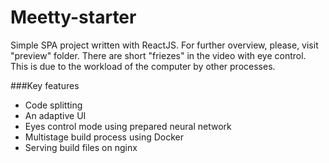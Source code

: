 # Meetty-starter

Simple SPA project written with ReactJS. For further overview, please, visit "preview" folder.
There are short "friezes" in the video with eye control. This is due to the workload of the computer by other processes.


###Key features
- Code splitting
- An adaptive UI
- Eyes control mode using prepared neural network
- Multistage build process using Docker
- Serving build files on nginx